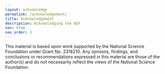 ```yaml
---
layout: acknowledge
permalink: /acknowledgement/
title: Acknowledgement
description: Acknowledging the NSF
nav: true
nav_order: 3
---
```



This material is based upon work supported by the National Science Foundation
under Grant No. 2318210. Any opinions, findings, and conclusions or recommendations expressed in this material are those of the author(s) and do not necessarily reflect the views of the National Science Foundation.


